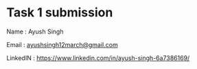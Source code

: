 # Task 1 submission 

Name : Ayush Singh

Email : ayushsingh12march@gmail.com

LinkedIN : https://www.linkedin.com/in/ayush-singh-6a7386169/
